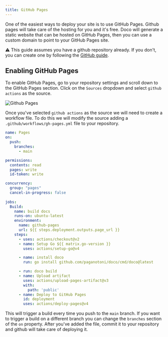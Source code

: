 ```yaml
---
title: GitHub Pages
---
```


One of the easiest ways to deploy your site is to use GitHub Pages. Github pages will take care of the hosting for you and it's free. Doco will generate a static website that can be hosted on GitHub Pages, then you can use a custom domain to point to your GitHub Pages site.

⚠️ This guide assumes you have a github repository already. If you don't, you can create one by following the [GitHub guide](https://docs.github.com/en/github/getting-started-with-github/create-a-repo).

## Enabling GitHub Pages

To enable GitHub Pages, go to your repository settings and scroll down to the GitHub Pages section. Click on the `Sources` dropdown and select `github actions` as the source. 

![Github Pages](</assets/github-pages-source.png>)

Once you've selected `github actions` as the source we will need to create a workflow file. To do this we will modify the source adding a `.github/workflows/gh-pages.yml` file to your repository. 

```yaml
name: Pages
on: 
  push:
    branches:
      - main

permissions:
  contents: read
  pages: write
  id-token: write

concurrency:
  group: "pages"
  cancel-in-progress: false
    
jobs:
  Build:
    name: build docs
    runs-on: ubuntu-latest
    environment:
      name: github-pages
      url: ${{ steps.deployment.outputs.page_url }}
    steps:
      - uses: actions/checkout@v2
      - name: Setup Go ${{ matrix.go-version }}
        uses: actions/setup-go@v4

      - name: install doco
        run: go install github.com/paganotoni/doco/cmd/doco@latest

      - run: doco build
      - name: Upload artifact
        uses: actions/upload-pages-artifact@v3
        with:
          path: 'public'
      - name: Deploy to GitHub Pages
        id: deployment
        uses: actions/deploy-pages@v4
```

This will trigger a build every time you push to the `main` branch. If you want to trigger a build on a different branch you can change the `branches` section of the `on` property. After you've added the file, commit it to your repository and github will take care of deploying it.
